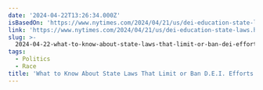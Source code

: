 ```yaml
---
date: '2024-04-22T13:26:34.000Z'
isBasedOn: 'https://www.nytimes.com/2024/04/21/us/dei-education-state-laws.html'
link: 'https://www.nytimes.com/2024/04/21/us/dei-education-state-laws.html'
slug: >-
  2024-04-22-what-to-know-about-state-laws-that-limit-or-ban-dei-efforts-at-colleges
tags:
  - Politics
  - Race
title: 'What to Know About State Laws That Limit or Ban D.E.I. Efforts at Colleges '
---
```


